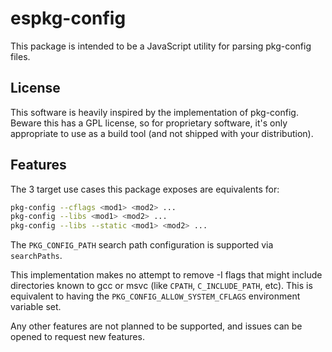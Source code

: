 # espkg-config

This package is intended to be a JavaScript utility for parsing pkg-config
files.

## License

This software is heavily inspired by the implementation of pkg-config. Beware
this has a GPL license, so for proprietary software, it's only appropriate to
use as a build tool (and not shipped with your distribution).

## Features

The 3 target use cases this package exposes are equivalents for:

```bash
pkg-config --cflags <mod1> <mod2> ...
pkg-config --libs <mod1> <mod2> ...
pkg-config --libs --static <mod1> <mod2> ...
```

The `PKG_CONFIG_PATH` search path configuration is supported via `searchPaths`.

This implementation makes no attempt to remove -I flags that might include directories
known to gcc or msvc (like `CPATH`, `C_INCLUDE_PATH`, etc). This is equivalent to having
the `PKG_CONFIG_ALLOW_SYSTEM_CFLAGS` environment variable set.

Any other features are not planned to be supported, and issues can be opened to
request new features.
